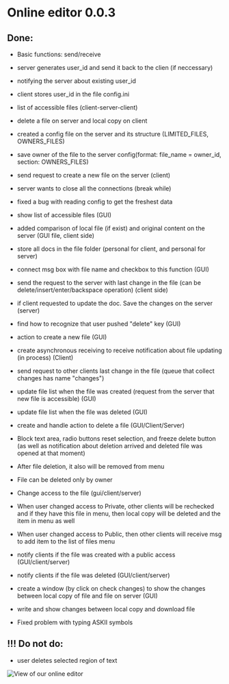 # Online editor 0.0.3
## Done:
* Basic functions: send/receive
* server generates user_id and send it back to the clien (if neccessary)
* notifying the server about existing user_id
* client stores user_id in the file config.ini
* list of accessible files (client-server-client)
* delete a file on server and local copy on client
* created a config file on the server and its structure (LIMITED_FILES, OWNERS_FILES)
* save owner of the file to the server config(format: file_name = owner_id, section: OWNERS_FILES)
* send request to create a new file on the server (client)
* server wants to close all the connections (break while)
* fixed a bug with reading config to get the freshest data
* show list of accessible files (GUI)
* added comparison of local file (if exist) and original content on the server (GUI file, client side)
* store all docs in the file folder (personal for client, and personal for server)
* connect msg box with file name and checkbox to this function (GUI)
* send the request to the server with last change in the file (can be delete/insert/enter/backspace operation) (client side)
* if client requested to update the doc. Save the changes on the server (server)
* find how to recognize that user pushed "delete" key (GUI)
* action to create a new file (GUI)
* create asynchronous receiving to receive notification about file updating (in process) (Client)
* send request to other clients last change in the file (queue that collect changes has name "changes")


* update file list when the file was created (request from the server that new file is accessible) (GUI)
* update file list when the file was deleted (GUI)
* create and handle action to delete a file (GUI/Client/Server)
* Block text area, radio buttons reset selection, and freeze delete button (as well as notification about deletion arrived and deleted file was opened at that moment)
* After file deletion, it also will be removed from menu
* File can be deleted only by owner
* Change access to the file (gui/client/server)
* When user changed access to Private, other clients will be rechecked and if they have this file in menu, then local copy will be deleted and the item in menu as well
* When user changed access to Public, then other clients will receive msg to add item to the list of files menu
* notify clients if the file was created with a public access (GUI/client/server)
* notify clients if the file was deleted (GUI/client/server)
* create a window (by click on check changes) to show the changes between local copy of file and file on server (GUI)
* write and show changes between local copy and download file
* Fixed problem with typing ASKII symbols

## !!! Do not do:
* user deletes selected region of text

![View of our online editor](http://clip2net.com/clip/m527982/0c5bd-clip-16kb.png)
